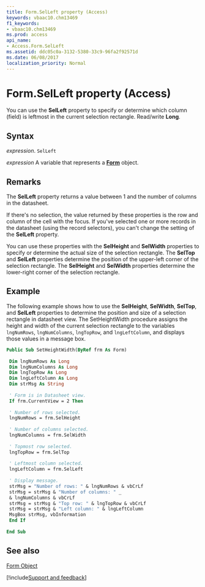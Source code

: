 ```yaml
---
title: Form.SelLeft property (Access)
keywords: vbaac10.chm13469
f1_keywords:
- vbaac10.chm13469
ms.prod: access
api_name:
- Access.Form.SelLeft
ms.assetid: ddc05c0a-3132-5380-33c9-96fa2f92571d
ms.date: 06/08/2017
localization_priority: Normal
---
```



# Form.SelLeft property (Access)

You can use the  **SelLeft** property to specify or determine which column (field) is leftmost in the current selection rectangle. Read/write **Long**.


## Syntax

_expression_. `SelLeft`

_expression_ A variable that represents a **[Form](Access.Form.md)** object.


## Remarks

The  **SelLeft** property returns a value between 1 and the number of columns in the datasheet.

If there's no selection, the value returned by these properties is the row and column of the cell with the focus. If you've selected one or more records in the datasheet (using the record selectors), you can't change the setting of the  **SelLeft** property.

You can use these properties with the  **SelHeight** and **SelWidth** properties to specify or determine the actual size of the selection rectangle. The **SelTop** and **SelLeft** properties determine the position of the upper-left corner of the selection rectangle. The **SelHeight** and **SelWidth** properties determine the lower-right corner of the selection rectangle.


## Example

The following example shows how to use the  **SelHeight**, **SelWidth**, **SelTop**, and **SelLeft** properties to determine the position and size of a selection rectangle in datasheet view. The SetHeightWidth procedure assigns the height and width of the current selection rectangle to the variables `lngNumRows`,  `lngNumColumns`,  `lngTopRow`, and  `lngLeftColumn`, and displays those values in a message box.


```vb
Public Sub SetHeightWidth(ByRef frm As Form) 
 
 Dim lngNumRows As Long 
 Dim lngNumColumns As Long 
 Dim lngTopRow As Long 
 Dim lngLeftColumn As Long 
 Dim strMsg As String 
 
 ' Form is in Datasheet view. 
 If frm.CurrentView = 2 Then 
 
 ' Number of rows selected. 
 lngNumRows = frm.SelHeight 
 
 ' Number of columns selected. 
 lngNumColumns = frm.SelWidth 
 
 ' Topmost row selected. 
 lngTopRow = frm.SelTop 
 
 ' Leftmost column selected. 
 lngLeftColumn = frm.SelLeft 
 
 ' Display message. 
 strMsg = "Number of rows: " & lngNumRows & vbCrLf 
 strMsg = strMsg & "Number of columns: " _ 
 & lngNumColumns & vbCrLf 
 strMsg = strMsg & "Top row: " & lngTopRow & vbCrLf 
 strMsg = strMsg & "Left column: " & lngLeftColumn 
 MsgBox strMsg, vbInformation 
 End If 
 
End Sub
```


## See also


[Form Object](Access.Form.md)

[!include[Support and feedback](~/includes/feedback-boilerplate.md)]